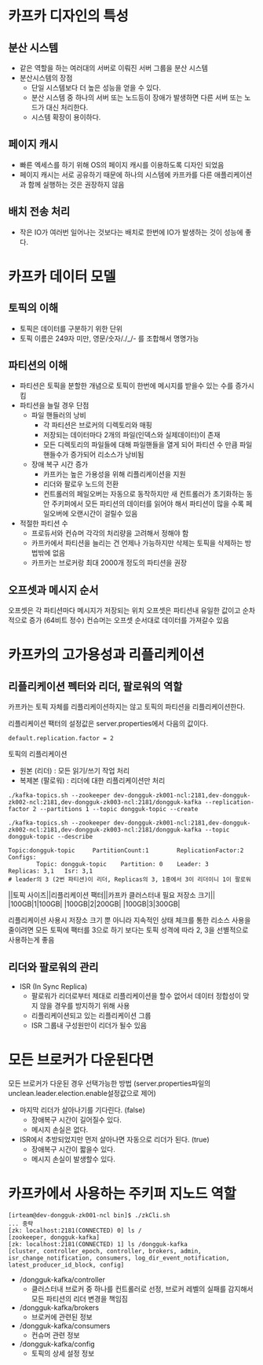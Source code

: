 

# 카프카 디자인의 특성
## 분산 시스템
- 같은 역할을 하는 여러대의 서버로 이뤄진 서버 그룹을 분산 시스템
- 분산시스템의 장점
  - 단일 시스템보다 더 높은 성능을 얻을 수 있다. 
  - 분산 시스템 중 하나의 서버 또는 노드등이 장애가 발생하면 다른 서버 또는 노드가 대신 처리한다.
  - 시스템 확장이 용이하다.

## 페이지 캐시
- 빠른 엑세스를 하기 위해 OS의 페이지 캐시를 이용하도록 디자인 되었음
- 페이지 캐시는 서로 공유하기 때문에 하나의 시스템에 카프카를 다른 애플리케이션과 함께 실행하는 것은 권장하지 않음

## 배치 전송 처리
- 작은 IO가 여러번 일어나는 것보다는 배치로 한번에 IO가 발생하는 것이 성능에 좋다. 

# 카프카 데이터 모델
## 토픽의 이해
- 토픽은 데이터를 구분하기 위한 단위
- 토픽 이름은 249자 미만, 영문/숫자/./_/- 를 조합해서 명명가능
## 파티션의 이해
- 파티션은 토픽을 분할한 개념으로 토픽이 한번에 메시지를 받을수 있는 수를 증가시킴
- 파티션을 늘릴 경우 단점
  - 파일 핸들러의 낭비 
    - 각 파티션은 브로커의 디렉토리와 매핑
    - 저장되는 데이터마다 2개의 파일(인덱스와 실제데이터)이 존재
    - 모든 디렉토리의 파일들에 대해 파일핸들을 열게 되어 파티션 수 만큼 파일 핸들수가 증가되어 리소스가 낭비됨
  - 장애 복구 시간 증가
    - 카프카는 높은 가용성을 위해 리플리케이션을 지원
    - 리더와 팔로우 노드의 전환
    - 컨트롤러의 페일오버는 자동으로 동작하지만 새 컨트롤러가 초기화하는 동안 주키퍼에서 모든 파티션의 데이터를 읽어야 해서 파티션이 많을 수록 페일오버에 오랜시간이 걸릴수 있음
- 적절한 파티션 수
  - 프로듀서와 컨슈머 각각의 처리량을 고려해서 정해야 함
  - 카프카에서 파티션을 늘리는 건 언제나 가능하지만 삭제는 토픽을 삭제하는 방법밖에 없음
  - 카프카는 브로커랑 최대 2000개 정도의 파티션을 권장

## 오프셋과 메시지 순서
오프셋은 각 파티션마다 메시지가 저장되는 위치
오프셋은 파티션내 유일한 값이고 순차적으로 증가 (64비트 정수)
컨슈머는 오프셋 순서대로 데이터를 가져갈수 있음

# 카프카의 고가용성과 리플리케이션
## 리플리케이션 펙터와 리더, 팔로워의 역할
카프카는 토픽 자체를 리플리케이션하지는 않고 토픽의 파티션을 리플리케이션한다. 

리플리케이션 팩터의 설정값은 server.properties에서 다음의 값이다. 

```
default.replication.factor = 2
```

토픽의 리플리케이션
- 원본 (리더) : 모든 읽기/쓰기 작업 처리
- 복제본 (팔로워) : 리더에 대한 리플리케이션만 처리

```
./kafka-topics.sh --zookeeper dev-dongguk-zk001-ncl:2181,dev-dongguk-zk002-ncl:2181,dev-dongguk-zk003-ncl:2181/dongguk-kafka --replication-factor 2 --partitions 1 --topic dongguk-topic --create
```

```
./kafka-topics.sh --zookeeper dev-dongguk-zk001-ncl:2181,dev-dongguk-zk002-ncl:2181,dev-dongguk-zk003-ncl:2181/dongguk-kafka --topic dongguk-topic --describe
```

```
Topic:dongguk-topic     PartitionCount:1        ReplicationFactor:2     Configs:
        Topic: dongguk-topic    Partition: 0    Leader: 3       Replicas: 3,1   Isr: 3,1
# leader의 3 (2번 파티션)이 리더, Replicas의 3, 1중에서 3이 리더이니 1이 팔로워
```

||토픽 사이즈||리플리케이션 팩터||카프카 클러스터내 필요 저장소 크기||
|100GB|1|100GB|
|100GB|2|200GB|
|100GB|3|300GB|


리플리케이션 사용시 저장소 크기 뿐 아니라 지속적인 상태 체크를 통한 리소스 사용을 줄이려면 모든 토픽에 팩터를 3으로 하기 보다는 토픽 성격에 따라 2, 3을 선별적으로 사용하는게 좋음

## 리더와 팔로워의 관리
- ISR (In Sync Replica)
  - 팔로워가 리더로부터 제대로 리플리케이션을 할수 없어서 데이터 정합성이 맞지 않을 경우를 방지하기 위해  사용
  - 리플리케이션되고 있는 리플리케이션 그룹
  - ISR 그룹내 구성원만이 리더가 될수 있음

# 모든 브로커가 다운된다면
모든 브로커가 다운된 경우 선택가능한 방법 (server.properties파일의 unclean.leader.election.enable설정값으로 제어)

- 마지막 리더가 살아나기를 기다린다. (false)
  - 장애복구 시간이 길어질수 있다. 
  - 메시지 손실은 없다. 
- ISR에서 추방되었지만 먼저 살아나면 자동으로 리더가 된다. (true)
  - 장애복구 시간이 짧을수 있다. 
  - 메시지 손실이 발생할수 있다. 

# 카프카에서 사용하는 주키퍼 지노드 역할
```
[irteam@dev-dongguk-zk001-ncl bin]$ ./zkCli.sh
... 중략
[zk: localhost:2181(CONNECTED) 0] ls /
[zookeeper, dongguk-kafka]
[zk: localhost:2181(CONNECTED) 1] ls /dongguk-kafka
[cluster, controller_epoch, controller, brokers, admin, isr_change_notification, consumers, log_dir_event_notification, latest_producer_id_block, config]
```

- /dongguk-kafka/controller
  - 클러스터내 브로커 중 하나를 컨트롤러로 선정, 브로커 레벨의 실패를 감지해서 모든 파티션의 리더 변경을 책임짐
- /dongguk-kafka/brokers
  - 브로커에 관련된 정보
- /dongguk-kafka/consumers
  - 컨슈머 관련 정보
- /dongguk-kafka/config
  - 토픽의 상세 설정 정보
